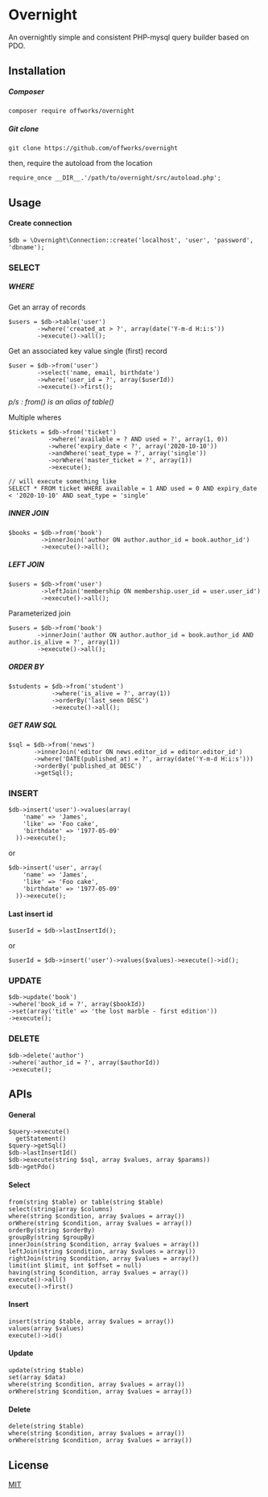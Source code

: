 # Overnight
An overnightly simple and consistent PHP-mysql query builder based on PDO.

## Installation
##### Composer
```
composer require offworks/overnight
```
##### Git clone
```
git clone https://github.com/offworks/overnight
```
then, require the autoload from the location
```
require_once __DIR__.'/path/to/overnight/src/autoload.php';
```

## Usage
#### Create connection
```
$db = \Overnight\Connection::create('localhost', 'user', 'password', 'dbname');
```

### SELECT
##### WHERE
Get an array of records
```
$users = $db->table('user')
        ->where('created_at > ?', array(date('Y-m-d H:i:s'))
        ->execute()->all();
```
Get an associated key value single (first) record
```
$user = $db->from('user')
        ->select('name, email, birthdate')
        ->where('user_id = ?', array($userId))
        ->execute()->first();
```
*p/s : from() is an alias of table()*

Multiple wheres
```
$tickets = $db->from('ticket')
           ->where('available = ? AND used = ?', array(1, 0))
           ->where('expiry_date < ?', array('2020-10-10'))
           ->andWhere('seat_type = ?', array('single'))
           ->orWhere('master_ticket = ?', array(1))
           ->execute();

// will execute something like
SELECT * FROM ticket WHERE available = 1 AND used = 0 AND expiry_date < '2020-10-10' AND seat_type = 'single'
```

##### INNER JOIN
```
$books = $db->from('book')
         ->innerJoin('author ON author.author_id = book.author_id')
         ->execute()->all();
```
##### LEFT JOIN
```
$users = $db->from('user')
         ->leftJoin('membership ON membership.user_id = user.user_id')
         ->execute()->all();
```
Parameterized join
```
$users = $db->from('book')
        ->innerJoin('author ON author.author_id = book.author_id AND author.is_alive = ?', array(1))
        ->execute()->all();
```

##### ORDER BY
```
$students = $db->from('student')
            ->where('is_alive = ?', array(1))
            ->orderBy('last_seen DESC')
            ->execute()->all();
```

##### GET RAW SQL
```
$sql = $db->from('news')
       ->innerJoin('editor ON news.editor_id = editor.editor_id')
       ->where('DATE(published_at) = ?', array(date('Y-m-d H:i:s')))
       ->orderBy('published_at DESC')
       ->getSql();
```

### INSERT
```
$db->insert('user')->values(array(
    'name' => 'James',
    'like' => 'Foo cake',
    'birthdate' => '1977-05-09'
  ))->execute();
```
or
```
$db->insert('user', array(
    'name' => 'James',
    'like' => 'Foo cake',
    'birthdate' => '1977-05-09'
  ))->execute();
```

#### Last insert id
```
$userId = $db->lastInsertId();
```
or
```
$userId = $db->insert('user')->values($values)->execute()->id();
```

### UPDATE
```
$db->update('book')
->where('book_id = ?', array($bookId))
->set(array('title' => 'the lost marble - first edition'))
->execute();
```

### DELETE
```
$db->delete('author')
->where('author_id = ?', array($authorId))
->execute();
```

## APIs
#### General
```
$query->execute()
  getStatement()
$query->getSql()
$db->lastInsertId()
$db->execute(string $sql, array $values, array $params))
$db->getPdo()
```

#### Select
```
from(string $table) or table(string $table)
select(string|array $columns)
where(string $condition, array $values = array())
orWhere(string $condition, array $values = array())
orderBy(string $orderBy)
groupBy(string $groupBy)
innerJoin(string $condition, array $values = array())
leftJoin(string $condition, array $values = array())
rightJoin(string $condition, array $values = array())
limit(int $limit, int $offset = null)
having(string $condition, array $values = array())
execute()->all()
execute()->first()
```

#### Insert
```
insert(string $table, array $values = array())
values(array $values)
execute()->id()
```

#### Update
```
update(string $table)
set(array $data)
where(string $condition, array $values = array())
orWhere(string $condition, array $values = array())
```
#### Delete
```
delete(string $table)
where(string $condition, array $values = array())
orWhere(string $condition, array $values = array())
```

## License
[MIT](LICENSE.md)
